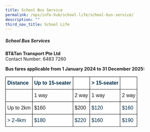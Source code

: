 ```yaml
---
title: School Bus Service
permalink: /ops/info-hub/school-life/school-bus-service/
description: ""
third_nav_title: School Life
---
```

##### **School Bus Services**

**BT&amp;Tan Transport Pte Ltd<br>**
Contact Number: 6483 7260

**Bus fares applicable from 1 January 2024 to 31 December 2025:**<br>

<style type="text/css">
.tg  {border-collapse:collapse;border-spacing:0;}
.tg td{border-color:black;border-style:solid;border-width:1px;font-family:Arial, sans-serif;font-size:16px;
  overflow:hidden;padding:10px 5px;word-break:normal;}
.tg th{border-color:black;border-style:solid;border-width:1px;font-family:Arial, sans-serif;font-size:16px;
  font-weight:normal;overflow:hidden;padding:10px 5px;word-break:normal;}
.tg .tg-h1v5{background-color:#FFF;color:#002D46;font-weight:bold;text-align:left;vertical-align:top}
.tg .tg-ilyo{background-color:#FFF;color:#002D46;text-align:center;vertical-align:top}
.tg .tg-vd2a{background-color:#FFF;color:#002D46;text-align:left;vertical-align:top}
</style>
<table class="tg">
<thead>
  <tr>
    <th class="tg-h1v5">Distance<br></th>
    <th class="tg-h1v5"><span style="background-color:initial">Up to 15-seater</span></th>
    <th class="tg-h1v5"><span style="background-color:initial"></span></th>
    <th class="tg-h1v5"><span style="background-color:initial">&gt; 15-seater</span></th>
    <th class="tg-h1v5"><br></th>
  </tr>
</thead>
<tbody>
  <tr>
    <td class="tg-67ya"><br></td>
    <td class="tg-67ya">1 way<br></td>
    <td class="tg-67ya">2 way<br></td>
		<td class="tg-67ya">1 way<br></td>
		<td class="tg-67ya">2 way<br></td>
	</tr>
  <tr>
    <td class="tg-67ya">Up to 2km<br></td>
    <td class="tg-67ya">$160<br></td>
    <td class="tg-67ya">$200<br></td>
    <td class="tg-vd2a">$120<br></td>
    <td class="tg-vd2a">$160<br></td>
  </tr>
  <tr>
    <td class="tg-vd2a">&gt; 2-4km<br></td>
    <td class="tg-vd2a">$180<br></td>
    <td class="tg-vd2a">$220<br></td>
    <td class="tg-vd2a">$160<br></td>
    <td class="tg-vd2a">$190<br></td>
  </tr>
  <tr>
</tr></tbody>
</table>